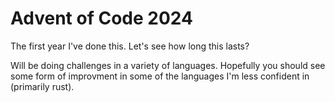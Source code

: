 # Advent of Code 2024

The first year I've done this. Let's see how long this lasts?

Will be doing challenges in a variety of languages. Hopefully you should see some form of improvment in some of the languages I'm less confident in (primarily rust).
